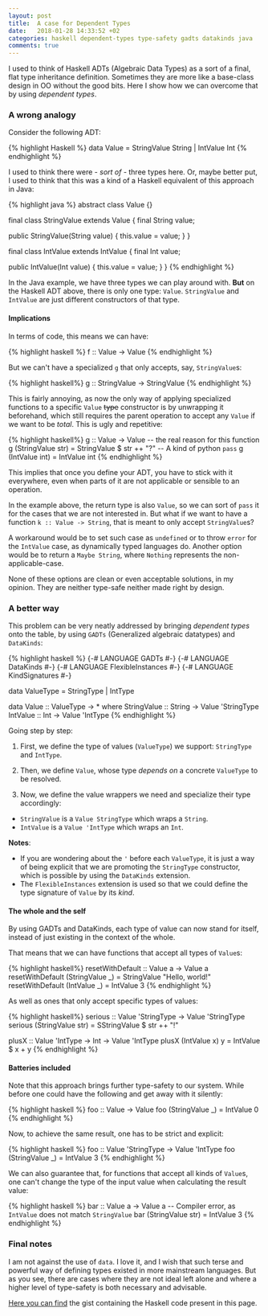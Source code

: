 ```yaml
---
layout: post
title:  A case for Dependent Types
date:   2018-01-28 14:33:52 +02
categories: haskell dependent-types type-safety gadts datakinds java
comments: true
---
```


I used to think of Haskell ADTs (Algebraic Data Types) as a sort of a final, flat type inheritance definition. Sometimes they are more like a base-class design in OO without the good bits. Here I show how we can overcome that by using _dependent types_.

### A wrong analogy

Consider the following ADT:

{% highlight Haskell %}
data Value
  = StringValue String
  | IntValue Int
{% endhighlight %}

I used to think there were - _sort of_ - three types here.
Or, maybe better put, I used to think that this was a kind of a Haskell equivalent of this approach in Java:

{% highlight java %}
abstract class Value {}

final class StringValue extends Value {
  final String value;

  public StringValue(String value) {
    this.value = value;
  }
}

final class IntValue extends IntValue {
  final Int value;

  public IntValue(Int value) {
    this.value = value;
  }
}
{% endhighlight %}


In the Java example, we have three types we can play around with.
**But** on the Haskell ADT above, there is only one type: `Value`. `StringValue` and `IntValue` are just different constructors of that type.

#### Implications

In terms of code, this means we can have:

{% highlight haskell %}
f :: Value -> Value
{% endhighlight %}

But we can't have a specialized `g` that only accepts, say, `StringValue`s:

{% highlight haskell%}
g :: StringValue -> StringValue
{% endhighlight %}


This is fairly annoying, as now the only way of applying specialized functions to a specific `Value` ~~type~~ constructor is by unwrapping it beforehand, which still requires the parent operation to accept any `Value` if we want to be _total_. This is ugly and repetitive:

{% highlight haskell%}
g :: Value -> Value
-- the real reason for this function
g (StringValue str) = StringValue $ str ++ "?"
-- A kind of python `pass`
g (IntValue int) = IntValue int
{% endhighlight %}

This implies that once you define your ADT, you have to stick with it everywhere, even when parts of it are not applicable or sensible to an operation.

In the example above, the return type is also `Value`, so we can sort of `pass` it for the cases that we are not interested in. But what if we want to have a function `k :: Value -> String`, that is meant to only accept `StringValue`s?

A workaround would be to set such case as `undefined` or to throw `error` for the `IntValue` case, as dynamically typed languages do. Another option would be to return a `Maybe String`, where `Nothing` represents the non-applicable-case.

None of these options are clean or even acceptable solutions, in my opinion. They are neither type-safe neither made right by design.

### A better way

This problem can be very neatly addressed by bringing _dependent types_ onto the table, by using `GADTs` (Generalized algebraic datatypes) and `DataKinds`:

{% highlight haskell %}
{-# LANGUAGE GADTs             #-}
{-# LANGUAGE DataKinds         #-}
{-# LANGUAGE FlexibleInstances #-}
{-# LANGUAGE KindSignatures    #-}

data ValueType = StringType | IntType

data Value :: ValueType -> * where
  StringValue :: String -> Value 'StringType
  IntValue :: Int -> Value 'IntType
{% endhighlight %}


Going step by step:

1. First, we define the type of values (`ValueType`) we support: `StringType` and `IntType`.

2. Then, we define `Value`, whose type _depends on_ a concrete `ValueType` to be resolved.

3. Now, we define the value wrappers we need and specialize their type accordingly:
- `StringValue` is a `Value StringType` which wraps a `String`.
- `IntValue` is a `Value 'IntType` which wraps an `Int`.

**Notes**:
- If you are wondering about the `'` before each `ValueType`, it is just a way of being explicit that we are promoting the `StringType` constructor, which is possible by using the `DataKinds` extension.
- The `FlexibleInstances` extension is used so that we could define the type signature of `Value` by its _kind_.

#### The whole and the self

By using GADTs and DataKinds, each type of value can now stand for itself, instead of just existing in the context of the whole.

That means that we can have functions that accept all types of `Value`s:

{% highlight haskell%}
resetWithDefault :: Value a -> Value a
resetWithDefault (StringValue _) = StringValue "Hello, world!"
resetWithDefault (IntValue _) = IntValue 3
{% endhighlight %}

As well as ones that only accept specific types of values:

{% highlight haskell%}
serious :: Value 'StringType -> Value 'StringType
serious (StringValue str) = SStringValue $ str ++ "!"

plusX :: Value 'IntType -> Int -> Value 'IntType
plusX (IntValue x) y = IntValue $ x + y
{% endhighlight %}

#### Batteries included

Note that this approach brings further type-safety to our system.
While before one could have the following and get away with it silently:

{% highlight haskell %}
foo :: Value -> Value
foo (StringValue _) = IntValue 0
{% endhighlight %}

Now, to achieve the same result, one has to be strict and explicit:

{% highlight haskell %}
foo :: Value 'StringType -> Value 'IntType
foo (StringValue _) = IntValue 3
{% endhighlight %}

We can also guarantee that, for functions that accept all kinds of `Value`s, one can't change the type of the input value when calculating the result value:

{% highlight haskell %}
bar :: Value a -> Value a
-- Compiler error, as `IntValue` does not match `StringValue`
bar (StringValue str) = IntValue 3
{% endhighlight %}

### Final notes

I am not against the use of `data`. I love it, and I wish that such terse and powerful way of defining types existed in more mainstream languages. But as you see, there are cases where they are not ideal left alone and where a higher level of type-safety is both necessary and advisable.

[Here you can find](https://gist.github.com/NunoAlexandre/223f3c2991810a347a2e9cd2bd1fdad9) the gist containing the Haskell code present in this page.
